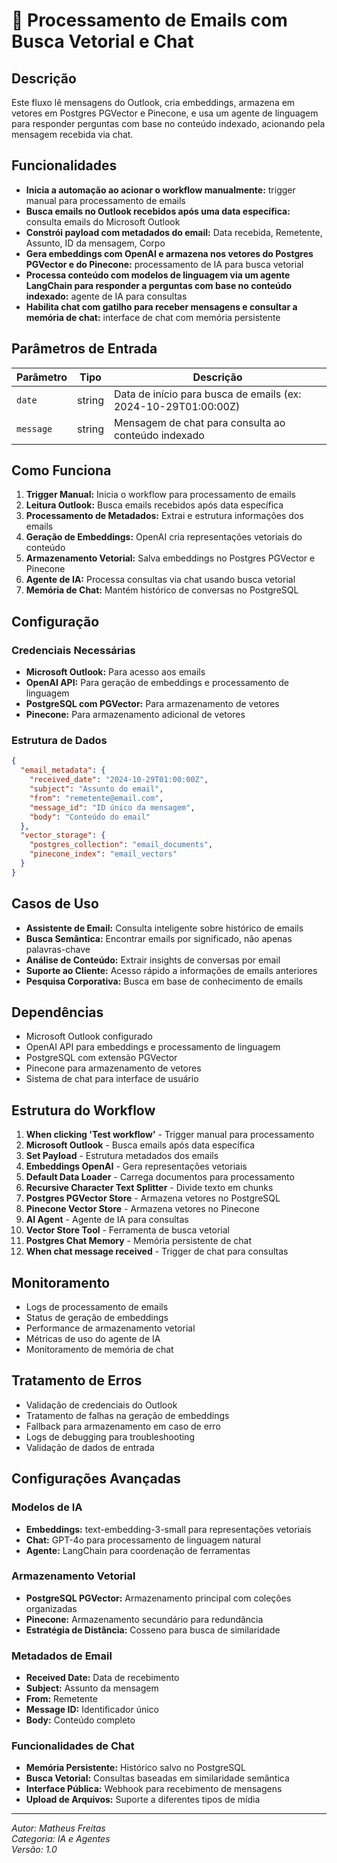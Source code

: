 # 📧 Processamento de Emails com Busca Vetorial e Chat

## Descrição

Este fluxo lê mensagens do Outlook, cria embeddings, armazena em vetores em Postgres PGVector e Pinecone, e usa um agente de linguagem para responder perguntas com base no conteúdo indexado, acionando pela mensagem recebida via chat.

## Funcionalidades

- **Inicia a automação ao acionar o workflow manualmente:** trigger manual para processamento de emails
- **Busca emails no Outlook recebidos após uma data específica:** consulta emails do Microsoft Outlook
- **Constrói payload com metadados do email:** Data recebida, Remetente, Assunto, ID da mensagem, Corpo
- **Gera embeddings com OpenAI e armazena nos vetores do Postgres PGVector e do Pinecone:** processamento de IA para busca vetorial
- **Processa conteúdo com modelos de linguagem via um agente LangChain para responder a perguntas com base no conteúdo indexado:** agente de IA para consultas
- **Habilita chat com gatilho para receber mensagens e consultar a memória de chat:** interface de chat com memória persistente

## Parâmetros de Entrada

| Parâmetro | Tipo   | Descrição                                                      |
| --------- | ------ | -------------------------------------------------------------- |
| `date`    | string | Data de início para busca de emails (ex: 2024-10-29T01:00:00Z) |
| `message` | string | Mensagem de chat para consulta ao conteúdo indexado            |

## Como Funciona

1. **Trigger Manual:** Inicia o workflow para processamento de emails
2. **Leitura Outlook:** Busca emails recebidos após data específica
3. **Processamento de Metadados:** Extrai e estrutura informações dos emails
4. **Geração de Embeddings:** OpenAI cria representações vetoriais do conteúdo
5. **Armazenamento Vetorial:** Salva embeddings no Postgres PGVector e Pinecone
6. **Agente de IA:** Processa consultas via chat usando busca vetorial
7. **Memória de Chat:** Mantém histórico de conversas no PostgreSQL

## Configuração

### Credenciais Necessárias

- **Microsoft Outlook:** Para acesso aos emails
- **OpenAI API:** Para geração de embeddings e processamento de linguagem
- **PostgreSQL com PGVector:** Para armazenamento de vetores
- **Pinecone:** Para armazenamento adicional de vetores

### Estrutura de Dados

```json
{
  "email_metadata": {
    "received_date": "2024-10-29T01:00:00Z",
    "subject": "Assunto do email",
    "from": "remetente@email.com",
    "message_id": "ID único da mensagem",
    "body": "Conteúdo do email"
  },
  "vector_storage": {
    "postgres_collection": "email_documents",
    "pinecone_index": "email_vectors"
  }
}
```

## Casos de Uso

- **Assistente de Email:** Consulta inteligente sobre histórico de emails
- **Busca Semântica:** Encontrar emails por significado, não apenas palavras-chave
- **Análise de Conteúdo:** Extrair insights de conversas por email
- **Suporte ao Cliente:** Acesso rápido a informações de emails anteriores
- **Pesquisa Corporativa:** Busca em base de conhecimento de emails

## Dependências

- Microsoft Outlook configurado
- OpenAI API para embeddings e processamento de linguagem
- PostgreSQL com extensão PGVector
- Pinecone para armazenamento de vetores
- Sistema de chat para interface de usuário

## Estrutura do Workflow

1. **When clicking 'Test workflow'** - Trigger manual para processamento
2. **Microsoft Outlook** - Busca emails após data específica
3. **Set Payload** - Estrutura metadados dos emails
4. **Embeddings OpenAI** - Gera representações vetoriais
5. **Default Data Loader** - Carrega documentos para processamento
6. **Recursive Character Text Splitter** - Divide texto em chunks
7. **Postgres PGVector Store** - Armazena vetores no PostgreSQL
8. **Pinecone Vector Store** - Armazena vetores no Pinecone
9. **AI Agent** - Agente de IA para consultas
10. **Vector Store Tool** - Ferramenta de busca vetorial
11. **Postgres Chat Memory** - Memória persistente de chat
12. **When chat message received** - Trigger de chat para consultas

## Monitoramento

- Logs de processamento de emails
- Status de geração de embeddings
- Performance de armazenamento vetorial
- Métricas de uso do agente de IA
- Monitoramento de memória de chat

## Tratamento de Erros

- Validação de credenciais do Outlook
- Tratamento de falhas na geração de embeddings
- Fallback para armazenamento em caso de erro
- Logs de debugging para troubleshooting
- Validação de dados de entrada

## Configurações Avançadas

### Modelos de IA

- **Embeddings:** text-embedding-3-small para representações vetoriais
- **Chat:** GPT-4o para processamento de linguagem natural
- **Agente:** LangChain para coordenação de ferramentas

### Armazenamento Vetorial

- **PostgreSQL PGVector:** Armazenamento principal com coleções organizadas
- **Pinecone:** Armazenamento secundário para redundância
- **Estratégia de Distância:** Cosseno para busca de similaridade

### Metadados de Email

- **Received Date:** Data de recebimento
- **Subject:** Assunto da mensagem
- **From:** Remetente
- **Message ID:** Identificador único
- **Body:** Conteúdo completo

### Funcionalidades de Chat

- **Memória Persistente:** Histórico salvo no PostgreSQL
- **Busca Vetorial:** Consultas baseadas em similaridade semântica
- **Interface Pública:** Webhook para recebimento de mensagens
- **Upload de Arquivos:** Suporte a diferentes tipos de mídia

---

_Autor: Matheus Freitas_  
_Categoria: IA e Agentes_  
_Versão: 1.0_
